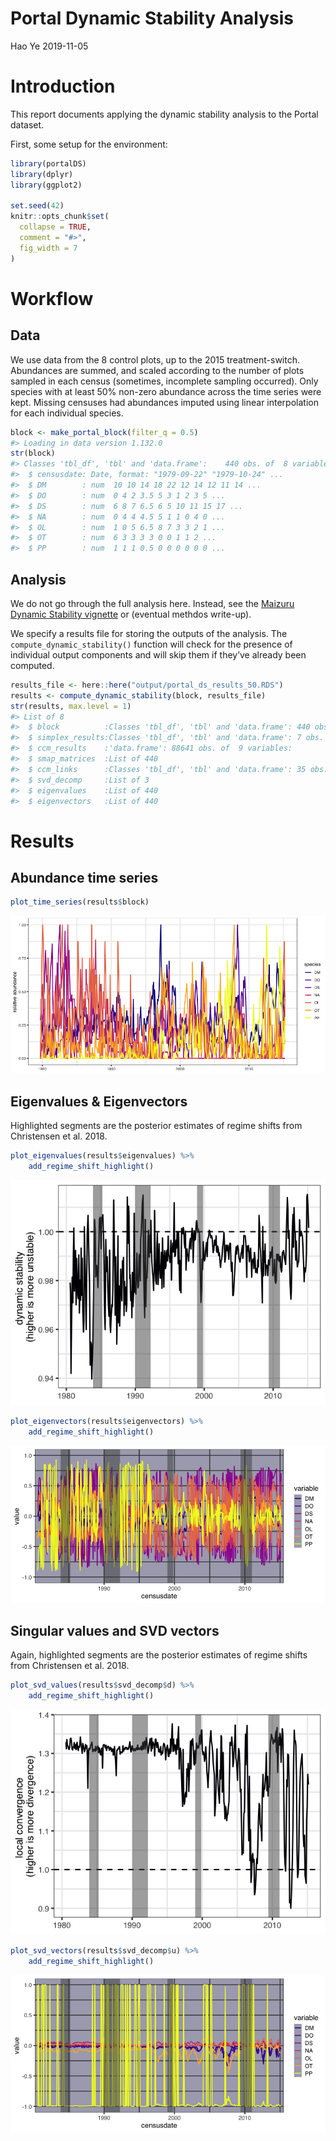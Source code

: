 Portal Dynamic Stability Analysis
================
Hao Ye
2019-11-05

# Introduction

This report documents applying the dynamic stability analysis to the
Portal dataset.

First, some setup for the environment:

``` r
library(portalDS)
library(dplyr)
library(ggplot2)

set.seed(42)
knitr::opts_chunk$set(
  collapse = TRUE,
  comment = "#>",
  fig_width = 7
)
```

# Workflow

## Data

We use data from the 8 control plots, up to the 2015 treatment-switch.
Abundances are summed, and scaled according to the number of plots
sampled in each census (sometimes, incomplete sampling occurred). Only
species with at least 50% non-zero abundance across the time series were
kept. Missing censuses had abundances imputed using linear interpolation
for each individual species.

``` r
block <- make_portal_block(filter_q = 0.5)
#> Loading in data version 1.132.0
str(block)
#> Classes 'tbl_df', 'tbl' and 'data.frame':    440 obs. of  8 variables:
#>  $ censusdate: Date, format: "1979-09-22" "1979-10-24" ...
#>  $ DM        : num  10 10 14 18 22 12 14 12 11 14 ...
#>  $ DO        : num  0 4 2 3.5 5 3 1 2 3 5 ...
#>  $ DS        : num  6 8 7 6.5 6 5 10 11 15 17 ...
#>  $ NA        : num  0 4 4 4.5 5 1 1 0 4 0 ...
#>  $ OL        : num  1 0 5 6.5 8 7 3 3 2 1 ...
#>  $ OT        : num  6 3 3 3 3 0 0 1 1 2 ...
#>  $ PP        : num  1 1 1 0.5 0 0 0 0 0 0 ...
```

## Analysis

We do not go through the full analysis here. Instead, see the [Maizuru
Dynamic Stability
vignette](https://ha0ye.github.io/portalDS/articles/maizuru-dynamic-stability.html)
or (eventual methdos write-up).

We specify a results file for storing the outputs of the analysis. The
`compute_dynamic_stability()` function will check for the presence of
individual output components and will skip them if they’ve already been
computed.

``` r
results_file <- here::here("output/portal_ds_results_50.RDS")
results <- compute_dynamic_stability(block, results_file)
str(results, max.level = 1)
#> List of 8
#>  $ block          :Classes 'tbl_df', 'tbl' and 'data.frame': 440 obs. of  8 variables:
#>  $ simplex_results:Classes 'tbl_df', 'tbl' and 'data.frame': 7 obs. of  5 variables:
#>  $ ccm_results    :'data.frame': 88641 obs. of  9 variables:
#>  $ smap_matrices  :List of 440
#>  $ ccm_links      :Classes 'tbl_df', 'tbl' and 'data.frame': 35 obs. of  5 variables:
#>  $ svd_decomp     :List of 3
#>  $ eigenvalues    :List of 440
#>  $ eigenvectors   :List of 440
```

# Results

## Abundance time series

``` r
plot_time_series(results$block)
```

![](portal_analysis_files/figure-gfm/unnamed-chunk-3-1.png)<!-- -->

## Eigenvalues & Eigenvectors

Highlighted segments are the posterior estimates of regime shifts from
Christensen et al. 2018.

``` r
plot_eigenvalues(results$eigenvalues) %>% 
    add_regime_shift_highlight()
```

![](portal_analysis_files/figure-gfm/unnamed-chunk-4-1.png)<!-- -->

``` r
plot_eigenvectors(results$eigenvectors) %>% 
    add_regime_shift_highlight()
```

![](portal_analysis_files/figure-gfm/unnamed-chunk-5-1.png)<!-- -->

## Singular values and SVD vectors

Again, highlighted segments are the posterior estimates of regime shifts
from Christensen et al. 2018.

``` r
plot_svd_values(results$svd_decomp$d) %>% 
    add_regime_shift_highlight()
```

![](portal_analysis_files/figure-gfm/unnamed-chunk-6-1.png)<!-- -->

``` r
plot_svd_vectors(results$svd_decomp$u) %>% 
    add_regime_shift_highlight()
```

![](portal_analysis_files/figure-gfm/unnamed-chunk-7-1.png)<!-- -->
